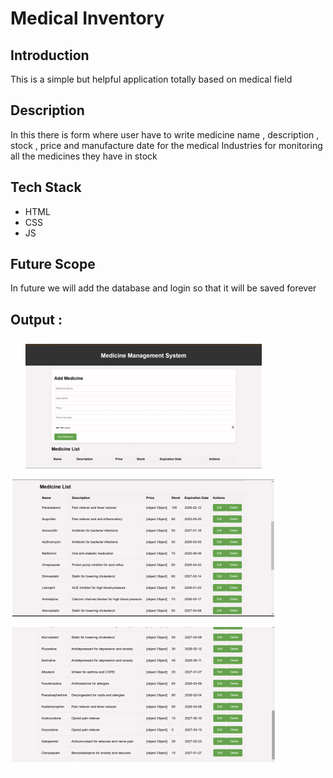 # Medical Inventory

## Introduction

This is a simple but helpful application totally based on medical field

## Description

In this there is form where user have to write medicine name , description , stock , price and manufacture date for the medical Industries for monitoring all the medicines they have in stock

## Tech Stack

- HTML
- CSS
- JS

## Future Scope

In future we will add the database and login so that it will be saved forever

## Output :

![alt text](image.png)
